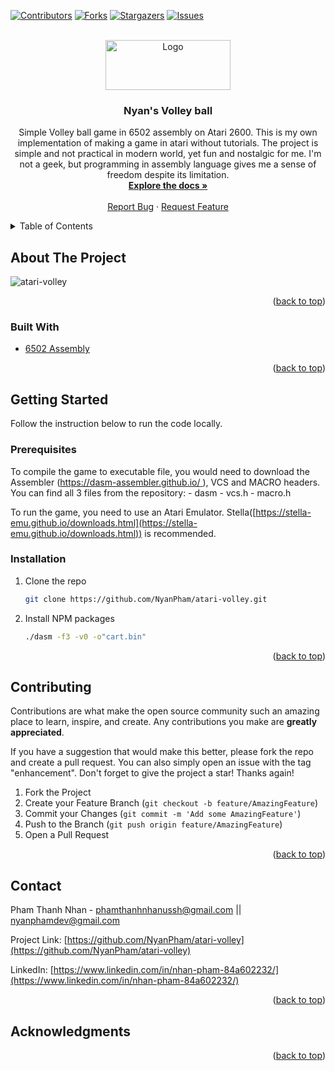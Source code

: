 <div id="top"></div>

[![Contributors][contributors-shield]][contributors-url]
[![Forks][forks-shield]][forks-url]
[![Stargazers][stars-shield]][stars-url]
[![Issues][issues-shield]][issues-url]
  
<!-- [![LinkedIn][linkedin-shield]][linkedin-url] -->

<!-- PROJECT LOGO -->
<br />
<div align="center">
  <a href="https://github.com/NyanPham/atari-volley">
    <img src="logo.png" alt="Logo" width="200" height="80">
  </a>

<h3 align="center">Nyan's Volley ball</h3>
  <p align="center">
    Simple Volley ball game in 6502 assembly on Atari 2600.
    This is my own implementation of making a game in atari without tutorials. The project is simple and not practical in modern world, yet fun and nostalgic for me. I'm not a geek, but programming in assembly language gives me a sense of freedom despite its limitation. 
    <br />
    <a href="https://github.com/NyanPham/atari-volley"><strong>Explore the docs »</strong></a>
    <br />
    <br />
    <a href="https://github.com/NyanPham/atari-volley/issues">Report Bug</a>
    ·
    <a href="https://github.com/NyanPham/atari-volley">Request Feature</a>
  </p>
</div>

<!-- TABLE OF CONTENTS -->
<details>
  <summary>Table of Contents</summary>
  <ol>
    <li>
      <a href="#about-the-project">About The Project</a>
      <ul>
        <li><a href="#built-with">Built With</a></li>
      </ul>
    </li>
    <li>
      <a href="#getting-started">Getting Started</a>
      <ul>
        <li><a href="#prerequisites">Prerequisites</a></li>
        <li><a href="#installation">Installation</a></li>
      </ul>
    </li>
    <li><a href="#contributing">Contributing</a></li>
    <li><a href="#contact">Contact</a></li>
    <li><a href="#acknowledgments">Acknowledgments</a></li>
  </ol>
</details>

<!-- ABOUT THE PROJECT -->

## About The Project
![atari-volley](https://github.com/NyanPham/atari-volley/assets/93678376/c21e7429-dc50-4535-b2dd-e1704ebec0e8)

<p align="right">(<a href="#top">back to top</a>)</p>

### Built With

-   [6502 Assembly](http://www.6502.org/)

<p align="right">(<a href="#top">back to top</a>)</p>

<!-- GETTING STARTED -->

## Getting Started

Follow the instruction below to run the code locally.

### Prerequisites
To compile the game to executable file, you would need to download the Assembler ([https://dasm-assembler.github.io/ ](https://dasm-assembler.github.io/)), VCS and MACRO headers.
You can find all 3 files from the repository:
    - dasm 
    - vcs.h 
    - macro.h

To run the game, you need to use an Atari Emulator. Stella([https://stella-emu.github.io/downloads.html](https://stella-emu.github.io/downloads.html)) is recommended.

### Installation

1. Clone the repo
    ```sh
    git clone https://github.com/NyanPham/atari-volley.git
    ```
2. Install NPM packages
    ```sh
    ./dasm -f3 -v0 -o"cart.bin"
    ``` 

<p align="right">(<a href="#top">back to top</a>)</p>

<!-- CONTRIBUTING -->

## Contributing

Contributions are what make the open source community such an amazing place to learn, inspire, and create. Any contributions you make are **greatly appreciated**.

If you have a suggestion that would make this better, please fork the repo and create a pull request. You can also simply open an issue with the tag "enhancement".
Don't forget to give the project a star! Thanks again!

1. Fork the Project
2. Create your Feature Branch (`git checkout -b feature/AmazingFeature`)
3. Commit your Changes (`git commit -m 'Add some AmazingFeature'`)
4. Push to the Branch (`git push origin feature/AmazingFeature`)
5. Open a Pull Request

<p align="right">(<a href="#top">back to top</a>)</p>

<!-- CONTACT -->

## Contact

Pham Thanh Nhan - phamthanhnhanussh@gmail.com || nyanphamdev@gmail.com

Project Link: [https://github.com/NyanPham/atari-volley](https://github.com/NyanPham/atari-volley)

LinkedIn: [https://www.linkedin.com/in/nhan-pham-84a602232/](https://www.linkedin.com/in/nhan-pham-84a602232/)

<p align="right">(<a href="#top">back to top</a>)</p>

<!-- ACKNOWLEDGMENTS -->

## Acknowledgments
    
<p align="right">(<a href="#top">back to top</a>)</p>

<!-- MARKDOWN LINKS & IMAGES -->
<!-- https://www.markdownguide.org/basic-syntax/#reference-style-links -->

[contributors-shield]: https://img.shields.io/github/contributors/NyanPham/todo-app-react.svg?style=for-the-badge
[contributors-url]: https://github.com/NyanPham/atari-volley/graphs/contributors
[forks-shield]: https://img.shields.io/github/forks/NyanPham/todo-app-react.svg?style=for-the-badge
[forks-url]: https://github.com/NyanPham/atari-volley/network/members
[stars-shield]: https://img.shields.io/github/stars/NyanPham/todo-app-react.svg?style=for-the-badge
[stars-url]: https://github.com/NyanPham/atari-volley/stargazers
[issues-shield]: https://img.shields.io/github/issues/NyanPham/todo-app-react.svg?style=for-the-badge
[issues-url]: https://github.com/NyanPham/atari-volley/issues
[license-shield]: https://img.shields.io/github/license/NyanPham/todo-app-react.svg?style=for-the-badge
[linkedin-url]: https://www.linkedin.com/in/nhan-pham-84a602232/
